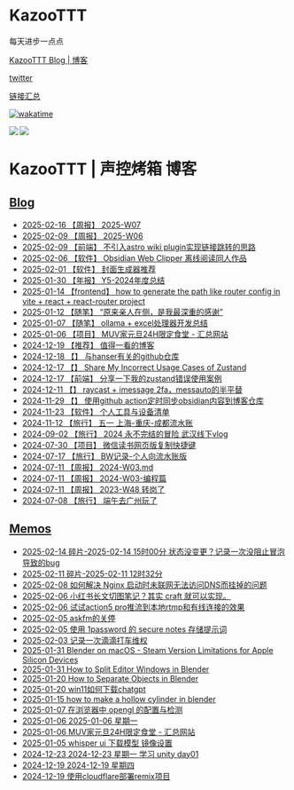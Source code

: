 # KazooTTT
每天进步一点点

[KazooTTT Blog | 博客](https://blog.kazoottt.top)

[twitter](https://x.com/KazooTTT)

[链接汇总](https://bento.me/kazoottt)

[![wakatime](https://wakatime.com/badge/user/d3dc2570-e4bf-4469-b0c2-127b495e8b91.svg)](https://wakatime.com/@d3dc2570-e4bf-4469-b0c2-127b495e8b91)

<a href="https://github.com/anuraghazra/github-readme-stats">
  <img align="left" src="https://github-readme-stats.vercel.app/api?username=KazooTTT&theme=radical" />
</a>

<a href="https://github.com/anuraghazra/github-readme-stats">
  <img src="https://github-readme-stats.vercel.app/api/top-langs/?username=KazooTTT&theme=radical" />
</a>

# KazooTTT | 声控烤箱 博客
## [Blog](https://blog.kazoottt.top/posts/)
<!-- BLOG-POST-LIST:START -->
 - [2025-02-16 【周报】 2025-W07](https://blog.kazoottt.top/posts/2025-W07/)
 - [2025-02-09 【周报】 2025-W06](https://blog.kazoottt.top/posts/2025-W06/)
 - [2025-02-09 【前端】 不引入astro wiki plugin实现链接跳转的思路](https://blog.kazoottt.top/posts/redirect-links-without-astro-wiki-plugin/)
 - [2025-02-06 【软件】 Obsidian Web Clipper 离线阅读同人作品](https://blog.kazoottt.top/posts/obsidian-web-clipper-offline-reading-fanfics/)
 - [2025-02-01 【软件】 封面生成器推荐](https://blog.kazoottt.top/posts/cover-generator/)
 - [2025-01-30 【年报】 Y5-2024年度总结](https://blog.kazoottt.top/posts/2024-annual-summary/)
 - [2025-01-14 【frontend】 how to generate the path like router config in vite + react + react-router project](https://blog.kazoottt.top/posts/how-to-generate-the-path-like-router-config-in-vite-react-react-router-project/)
 - [2025-01-12 【随笔】 “原来亲人在侧，是我最深重的感谢”](https://blog.kazoottt.top/posts/plain-and-simple-is-true/)
 - [2025-01-07 【随笔】 ollama + excel处理器开发总结](https://blog.kazoottt.top/posts/ollama-excel-processor-development-summary/)
 - [2025-01-06 【项目】 MUV家元旦24H限定食堂 - 汇总网站](https://blog.kazoottt.top/posts/milklovemuv/)
 - [2024-12-19 【推荐】 值得一看的博客](https://blog.kazoottt.top/posts/blogs-worth-reading/)
 - [2024-12-18 【】 与hanser有关的github仓库](https://blog.kazoottt.top/posts/hanser-repository/)
 - [2024-12-17 【】 Share My Incorrect Usage Cases of Zustand](https://blog.kazoottt.top/posts/share-my-incorrect-usage-case-of-zustand-en/)
 - [2024-12-17 【前端】 分享一下我的zustand错误使用案例](https://blog.kazoottt.top/posts/zustand-use-record/)
 - [2024-12-11 【】 raycast + imessage 2fa，messauto的半平替](https://blog.kazoottt.top/posts/raycast-imessage-2fa/)
 - [2024-11-29 【】 使用github action定时同步obsidian内容到博客仓库](https://blog.kazoottt.top/posts/synchronize-profiles-to-remote-and-local-on-a-regular-basis/)
 - [2024-11-23 【软件】 个人工具与设备清单](https://blog.kazoottt.top/posts/personal-tools-and-equipment-inventory-202502/)
 - [2024-11-12 【旅行】 五一 上海-重庆-成都流水账](https://blog.kazoottt.top/posts/may-1st-shanghai-chongqing-chengdu-flow-account/)
 - [2024-09-02 【旅行】 2024 永不完结的冒险 武汉线下vlog](https://blog.kazoottt.top/posts/yukari-2024-live/)
 - [2024-07-30 【项目】 微信读书网页版复制快捷键](https://blog.kazoottt.top/posts/wechat-reading-web-version-copy-shortcut/)
 - [2024-07-17 【旅行】 BW记录-个人向流水账版](https://blog.kazoottt.top/posts/bw-record-personal-notes/)
 - [2024-07-11 【周报】 2024-W03.md](https://blog.kazoottt.top/posts/2024-W03/)
 - [2024-07-11 【周报】 2024-W03-编程篇](https://blog.kazoottt.top/posts/2024-W03-programming/)
 - [2024-07-11 【周报】 2023-W48 转岗了](https://blog.kazoottt.top/posts/2023-W48/)
 - [2024-07-08 【旅行】 端午去广州玩了](https://blog.kazoottt.top/posts/duanwu-guangzhou-trip/)<!-- BLOG-POST-LIST:END -->

## [Memos](https://blog.kazoottt.top/notes/)
<!-- MEMO-POST-LIST:START -->
 - [2025-02-14 碎片-2025-02-14 15时00分 状态没变更？记录一次没阻止冒泡导致的bug](https://blog.kazoottt.top/notes/fragmented-notes-2025-02-14-15-00-49/)
 - [2025-02-11 碎片-2025-02-11 12时32分](https://blog.kazoottt.top/notes/fragmented-notes-2025-02-11-12-32-42/)
 - [2025-02-08 如何解决 Nginx 启动时未联网无法访问DNS而挂掉的问题](https://blog.kazoottt.top/notes/nginx-startup-fix-configure-local-hosts-file/)
 - [2025-02-06 小红书长文切图笔记？其实 craft 就可以实现。](https://blog.kazoottt.top/notes/use-craft-to-cut-the-long-text-note-of-xiaohongshu/)
 - [2025-02-06 试试action5 pro推流到本地rtmp和有线连接的效果](https://blog.kazoottt.top/notes/action5-pro-obs-rtmp/)
 - [2025-02-05 askfm的关停](https://blog.kazoottt.top/notes/askfm-shutdown/)
 - [2025-02-05 使用 1password 的 secure notes 存储提示词](https://blog.kazoottt.top/notes/use-1password-secure-notes-to-store-prompt-templates/)
 - [2025-02-03 记录一次滴滴打车维权](https://blog.kazoottt.top/notes/record-a-ride-sharing-complaint/)
 - [2025-01-31 Blender on macOS - Steam Version Limitations for Apple Silicon Devices](https://blog.kazoottt.top/notes/blender-macos-steam-version-limitations/)
 - [2025-01-31 How to Split Editor Windows in Blender](https://blog.kazoottt.top/notes/split-window-in-blender/)
 - [2025-01-20 How to Separate Objects in Blender](https://blog.kazoottt.top/notes/how-to-separate-object-in-blender/)
 - [2025-01-20 win11如何下载chatgpt](https://blog.kazoottt.top/notes/win11chatgpt/)
 - [2025-01-15 how to make a hollow cylinder in blender](https://blog.kazoottt.top/notes/how-to-make-a-hollow-cylinder-in-blender/)
 - [2025-01-07 在浏览器中 opengl 的配置与检测](https://blog.kazoottt.top/notes/how-to-check-opengl-configuration-and-detection-in-browser/)
 - [2025-01-06 2025-01-06 星期一](https://blog.kazoottt.top/notes/diary-2025-01-06/)
 - [2025-01-06 MUV家元旦24H限定食堂 - 汇总网站](https://blog.kazoottt.top/notes/milklovemuv/)
 - [2025-01-05 whisper ui 下载模型 镜像设置](https://blog.kazoottt.top/notes/whisper-ui-download-model-mirror-setting/)
 - [2024-12-23 2024-12-23 星期一 学习 unity day01](https://blog.kazoottt.top/notes/diary-2024-12-23/)
 - [2024-12-19 2024-12-19 星期四](https://blog.kazoottt.top/notes/diary-2024-12-19/)
 - [2024-12-19 使用cloudflare部署remix项目](https://blog.kazoottt.top/notes/deploy-remix-app-by-cloudflare/)<!-- MEMO-POST-LIST:END -->
